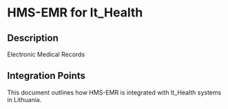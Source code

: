 # HMS-EMR for lt_Health

## Description

Electronic Medical Records

## Integration Points

This document outlines how HMS-EMR is integrated with lt_Health systems in Lithuania.
